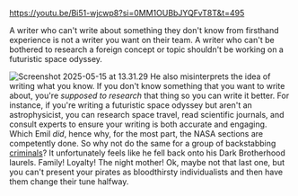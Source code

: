 https://youtu.be/Bi51-wjcwp8?si=0MM1OUBbJYQFvT8T&t=495

A writer who can't write about something they don't know from firsthand experience is not a writer you want on their team. A writer who can't be bothered to research a foreign concept or topic shouldn't be working on a futuristic space odyssey.

![Screenshot 2025-05-15 at 13.31.29](Screenshot%202025-05-15%20at%2013.31.29.png)
He also misinterprets the idea of writing what you know. If you don't know something that you want to write about, you're *supposed to research* that thing so you can write it better. For instance, if you're writing a futuristic space odyssey but aren't an astrophysicist, you can research space travel, read scientific journals, and consult experts to ensure your writing is both accurate and engaging. Which Emil *did*, hence why, for the most part, the NASA sections are competently done. So why not do the same for a group of backstabbing [criminals](Crimson%20Fleet.md)? 
It unfortunately feels like he fell back onto his Dark Brotherhood laurels. Family! Loyalty! The night mother! Ok, maybe not that last one, but you can't present your pirates as bloodthirsty individualists and then have them change their tune halfway. 


